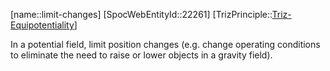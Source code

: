﻿---
type: TrizPrincipleSub
aliases:
- limit-changes
license: CC BY-SA 4.0
copyright: https://github.com/SpocWeb
IsDeleted: false
IsReadOnly: false
Confidential: public
tags: 
- Triz/Principle/Sub
---
[name::limit-changes]
[SpocWebEntityId::22261]
[TrizPrinciple::[Triz-Equipotentiality](tech/Triz/Principle/Triz-Equipotentiality.md)]

In a potential field, limit position changes (e.g. change operating conditions to eliminate the need to raise or lower objects in a gravity field).
